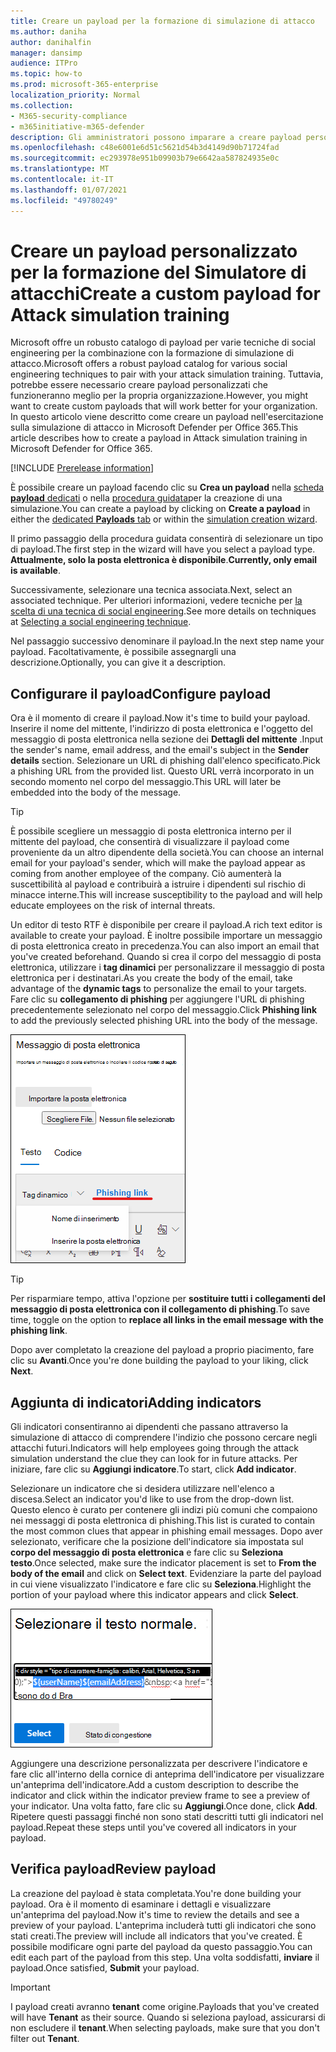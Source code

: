 ```yaml
---
title: Creare un payload per la formazione di simulazione di attacco
ms.author: daniha
author: danihalfin
manager: dansimp
audience: ITPro
ms.topic: how-to
ms.prod: microsoft-365-enterprise
localization_priority: Normal
ms.collection:
- M365-security-compliance
- m365initiative-m365-defender
description: Gli amministratori possono imparare a creare payload personalizzati per la formazione di simulazione di attacco in Microsoft Defender per Office 365.
ms.openlocfilehash: c48e6001e6d51c5621d54b3d4149d90b71724fad
ms.sourcegitcommit: ec293978e951b09903b79e6642aa587824935e0c
ms.translationtype: MT
ms.contentlocale: it-IT
ms.lasthandoff: 01/07/2021
ms.locfileid: "49780249"
---
```

# <a name="create-a-custom-payload-for-attack-simulation-training"></a><span data-ttu-id="8c428-103">Creare un payload personalizzato per la formazione del Simulatore di attacchi</span><span class="sxs-lookup"><span data-stu-id="8c428-103">Create a custom payload for Attack simulation training</span></span>

<span data-ttu-id="8c428-104">Microsoft offre un robusto catalogo di payload per varie tecniche di social engineering per la combinazione con la formazione di simulazione di attacco.</span><span class="sxs-lookup"><span data-stu-id="8c428-104">Microsoft offers a robust payload catalog for various social engineering techniques to pair with your attack simulation training.</span></span> <span data-ttu-id="8c428-105">Tuttavia, potrebbe essere necessario creare payload personalizzati che funzioneranno meglio per la propria organizzazione.</span><span class="sxs-lookup"><span data-stu-id="8c428-105">However, you might want to create custom payloads that will work better for your organization.</span></span> <span data-ttu-id="8c428-106">In questo articolo viene descritto come creare un payload nell'esercitazione sulla simulazione di attacco in Microsoft Defender per Office 365.</span><span class="sxs-lookup"><span data-stu-id="8c428-106">This article describes how to create a payload in Attack simulation training in Microsoft Defender for Office 365.</span></span>

[!INCLUDE [Prerelease information](../includes/prerelease.md)]

<span data-ttu-id="8c428-107">È possibile creare un payload facendo clic su **Crea un payload** nella [scheda **payload** dedicati](https://security.microsoft.com/attacksimulator?viewid=payload) o nella [procedura guidata](attack-simulation-training.md#selecting-a-payload)per la creazione di una simulazione.</span><span class="sxs-lookup"><span data-stu-id="8c428-107">You can create a payload by clicking on **Create a payload** in either the [dedicated **Payloads** tab](https://security.microsoft.com/attacksimulator?viewid=payload) or within the [simulation creation wizard](attack-simulation-training.md#selecting-a-payload).</span></span>

<span data-ttu-id="8c428-108">Il primo passaggio della procedura guidata consentirà di selezionare un tipo di payload.</span><span class="sxs-lookup"><span data-stu-id="8c428-108">The first step in the wizard will have you select a payload type.</span></span> <span data-ttu-id="8c428-109">**Attualmente, solo la posta elettronica è disponibile**.</span><span class="sxs-lookup"><span data-stu-id="8c428-109">**Currently, only email is available**.</span></span>

<span data-ttu-id="8c428-110">Successivamente, selezionare una tecnica associata.</span><span class="sxs-lookup"><span data-stu-id="8c428-110">Next, select an associated technique.</span></span> <span data-ttu-id="8c428-111">Per ulteriori informazioni, vedere tecniche per [la scelta di una tecnica di social engineering](attack-simulation-training.md#selecting-a-social-engineering-technique).</span><span class="sxs-lookup"><span data-stu-id="8c428-111">See more details on techniques at [Selecting a social engineering technique](attack-simulation-training.md#selecting-a-social-engineering-technique).</span></span>

<span data-ttu-id="8c428-112">Nel passaggio successivo denominare il payload.</span><span class="sxs-lookup"><span data-stu-id="8c428-112">In the next step name your payload.</span></span> <span data-ttu-id="8c428-113">Facoltativamente, è possibile assegnargli una descrizione.</span><span class="sxs-lookup"><span data-stu-id="8c428-113">Optionally, you can give it a description.</span></span>

## <a name="configure-payload"></a><span data-ttu-id="8c428-114">Configurare il payload</span><span class="sxs-lookup"><span data-stu-id="8c428-114">Configure payload</span></span>

<span data-ttu-id="8c428-115">Ora è il momento di creare il payload.</span><span class="sxs-lookup"><span data-stu-id="8c428-115">Now it's time to build your payload.</span></span> <span data-ttu-id="8c428-116">Inserire il nome del mittente, l'indirizzo di posta elettronica e l'oggetto del messaggio di posta elettronica nella sezione dei **Dettagli del mittente** .</span><span class="sxs-lookup"><span data-stu-id="8c428-116">Input the sender's name, email address, and the email's subject in the **Sender details** section.</span></span> <span data-ttu-id="8c428-117">Selezionare un URL di phishing dall'elenco specificato.</span><span class="sxs-lookup"><span data-stu-id="8c428-117">Pick a phishing URL from the provided list.</span></span> <span data-ttu-id="8c428-118">Questo URL verrà incorporato in un secondo momento nel corpo del messaggio.</span><span class="sxs-lookup"><span data-stu-id="8c428-118">This URL will later be embedded into the body of the message.</span></span>

> [!TIP]
> <span data-ttu-id="8c428-119">È possibile scegliere un messaggio di posta elettronica interno per il mittente del payload, che consentirà di visualizzare il payload come proveniente da un altro dipendente della società.</span><span class="sxs-lookup"><span data-stu-id="8c428-119">You can choose an internal email for your payload's sender, which will make the payload appear as coming from another employee of the company.</span></span> <span data-ttu-id="8c428-120">Ciò aumenterà la suscettibilità al payload e contribuirà a istruire i dipendenti sul rischio di minacce interne.</span><span class="sxs-lookup"><span data-stu-id="8c428-120">This will increase susceptibility to the payload and will help educate employees on the risk of internal threats.</span></span>

<span data-ttu-id="8c428-121">Un editor di testo RTF è disponibile per creare il payload.</span><span class="sxs-lookup"><span data-stu-id="8c428-121">A rich text editor is available to create your payload.</span></span> <span data-ttu-id="8c428-122">È inoltre possibile importare un messaggio di posta elettronica creato in precedenza.</span><span class="sxs-lookup"><span data-stu-id="8c428-122">You can also import an email that you've created beforehand.</span></span> <span data-ttu-id="8c428-123">Quando si crea il corpo del messaggio di posta elettronica, utilizzare i **tag dinamici** per personalizzare il messaggio di posta elettronica per i destinatari.</span><span class="sxs-lookup"><span data-stu-id="8c428-123">As you create the body of the email, take advantage of the **dynamic tags** to personalize the email to your targets.</span></span> <span data-ttu-id="8c428-124">Fare clic su **collegamento di phishing** per aggiungere l'URL di phishing precedentemente selezionato nel corpo del messaggio.</span><span class="sxs-lookup"><span data-stu-id="8c428-124">Click **Phishing link** to add the previously selected phishing URL into the body of the message.</span></span>

![Collegamento di phishing e tag dinamici evidenziati nella creazione di payload per Microsoft Defender per Office 365](../../media/attack-sim-preview-payload-email-body.png)

> [!TIP]
> <span data-ttu-id="8c428-126">Per risparmiare tempo, attiva l'opzione per **sostituire tutti i collegamenti del messaggio di posta elettronica con il collegamento di phishing**.</span><span class="sxs-lookup"><span data-stu-id="8c428-126">To save time, toggle on the option to **replace all links in the email message with the phishing link**.</span></span>

<span data-ttu-id="8c428-127">Dopo aver completato la creazione del payload a proprio piacimento, fare clic su **Avanti**.</span><span class="sxs-lookup"><span data-stu-id="8c428-127">Once you're done building the payload to your liking, click **Next**.</span></span>

## <a name="adding-indicators"></a><span data-ttu-id="8c428-128">Aggiunta di indicatori</span><span class="sxs-lookup"><span data-stu-id="8c428-128">Adding indicators</span></span>

<span data-ttu-id="8c428-129">Gli indicatori consentiranno ai dipendenti che passano attraverso la simulazione di attacco di comprendere l'indizio che possono cercare negli attacchi futuri.</span><span class="sxs-lookup"><span data-stu-id="8c428-129">Indicators will help employees going through the attack simulation understand the clue they can look for in future attacks.</span></span> <span data-ttu-id="8c428-130">Per iniziare, fare clic su **Aggiungi indicatore**.</span><span class="sxs-lookup"><span data-stu-id="8c428-130">To start, click **Add indicator**.</span></span>

<span data-ttu-id="8c428-131">Selezionare un indicatore che si desidera utilizzare nell'elenco a discesa.</span><span class="sxs-lookup"><span data-stu-id="8c428-131">Select an indicator you'd like to use from the drop-down list.</span></span> <span data-ttu-id="8c428-132">Questo elenco è curato per contenere gli indizi più comuni che compaiono nei messaggi di posta elettronica di phishing.</span><span class="sxs-lookup"><span data-stu-id="8c428-132">This list is curated to contain the most common clues that appear in phishing email messages.</span></span> <span data-ttu-id="8c428-133">Dopo aver selezionato, verificare che la posizione dell'indicatore sia impostata sul **corpo del messaggio di posta elettronica** e fare clic su **Seleziona testo**.</span><span class="sxs-lookup"><span data-stu-id="8c428-133">Once selected, make sure the indicator placement is set to **From the body of the email** and click on **Select text**.</span></span> <span data-ttu-id="8c428-134">Evidenziare la parte del payload in cui viene visualizzato l'indicatore e fare clic su **Seleziona**.</span><span class="sxs-lookup"><span data-stu-id="8c428-134">Highlight the portion of your payload where this indicator appears and click **Select**.</span></span>

![Testo evidenziato nel corpo del messaggio da aggiungere a un indicatore nell'esercitazione sulla simulazione di attacco](../../media/attack-sim-preview-select-text.png)

<span data-ttu-id="8c428-136">Aggiungere una descrizione personalizzata per descrivere l'indicatore e fare clic all'interno della cornice di anteprima dell'indicatore per visualizzare un'anteprima dell'indicatore.</span><span class="sxs-lookup"><span data-stu-id="8c428-136">Add a custom description to describe the indicator and click within the indicator preview frame to see a preview of your indicator.</span></span> <span data-ttu-id="8c428-137">Una volta fatto, fare clic su **Aggiungi**.</span><span class="sxs-lookup"><span data-stu-id="8c428-137">Once done, click **Add**.</span></span> <span data-ttu-id="8c428-138">Ripetere questi passaggi finché non sono stati descritti tutti gli indicatori nel payload.</span><span class="sxs-lookup"><span data-stu-id="8c428-138">Repeat these steps until you've covered all indicators in your payload.</span></span>

## <a name="review-payload"></a><span data-ttu-id="8c428-139">Verifica payload</span><span class="sxs-lookup"><span data-stu-id="8c428-139">Review payload</span></span>

<span data-ttu-id="8c428-140">La creazione del payload è stata completata.</span><span class="sxs-lookup"><span data-stu-id="8c428-140">You're done building your payload.</span></span> <span data-ttu-id="8c428-141">Ora è il momento di esaminare i dettagli e visualizzare un'anteprima del payload.</span><span class="sxs-lookup"><span data-stu-id="8c428-141">Now it's time to review the details and see a preview of your payload.</span></span> <span data-ttu-id="8c428-142">L'anteprima includerà tutti gli indicatori che sono stati creati.</span><span class="sxs-lookup"><span data-stu-id="8c428-142">The preview will include all indicators that you've created.</span></span> <span data-ttu-id="8c428-143">È possibile modificare ogni parte del payload da questo passaggio.</span><span class="sxs-lookup"><span data-stu-id="8c428-143">You can edit each part of the payload from this step.</span></span> <span data-ttu-id="8c428-144">Una volta soddisfatti, **inviare** il payload.</span><span class="sxs-lookup"><span data-stu-id="8c428-144">Once satisfied, **Submit** your payload.</span></span>

> [!IMPORTANT]
> <span data-ttu-id="8c428-145">I payload creati avranno **tenant** come origine.</span><span class="sxs-lookup"><span data-stu-id="8c428-145">Payloads that you've created will have **Tenant** as their source.</span></span> <span data-ttu-id="8c428-146">Quando si seleziona payload, assicurarsi di non escludere il **tenant**.</span><span class="sxs-lookup"><span data-stu-id="8c428-146">When selecting payloads, make sure that you don't filter out **Tenant**.</span></span>
